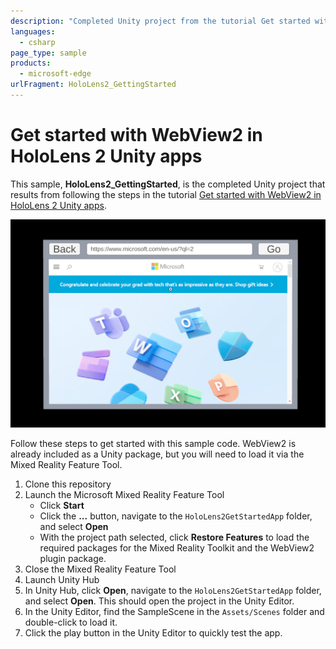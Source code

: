 ```yaml
---
description: "Completed Unity project from the tutorial Get started with WebView2 in HoloLens 2 Unity apps."
languages: 
  - csharp
page_type: sample
products: 
  - microsoft-edge
urlFragment: HoloLens2_GettingStarted
---
```

# Get started with WebView2 in HoloLens 2 Unity apps

This sample, **HoloLens2_GettingStarted**, is the completed Unity project that results from following the steps in the tutorial [Get started with WebView2 in HoloLens 2 Unity apps](https://learn.microsoft.com/microsoft-edge/webview2/get-started/hololens2).

![The running app from the finished HoloLens 2 tutorial](screenshots/hololens-getting-started-webview2.png)


Follow these steps to get started with this sample code. WebView2 is already included as a Unity package, but you will need to load it via the Mixed Reality Feature Tool.

1. Clone this repository
2. Launch the Microsoft Mixed Reality Feature Tool
    - Click **Start**
    - Click the **...** button, navigate to the `HoloLens2GetStartedApp` folder, and select **Open**
    - With the project path selected, click **Restore Features** to load the required packages for the Mixed Reality Toolkit and the WebView2 plugin package.
3. Close the Mixed Reality Feature Tool
4. Launch Unity Hub
5. In Unity Hub, click **Open**, navigate to the `HoloLens2GetStartedApp` folder, and select **Open**. This should open the project in the Unity Editor.
6. In the Unity Editor, find the SampleScene in the `Assets/Scenes` folder and double-click to load it.
7. Click the play button in the Unity Editor to quickly test the app.
